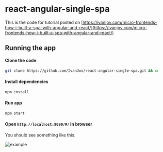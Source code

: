 # react-angular-single-spa
This is the code for tutorial posted on [https://ivanjov.com/micro-frontends-how-i-built-a-spa-with-angular-and-react/](https://ivanjov.com/micro-frontends-how-i-built-a-spa-with-angular-and-react/)

## Running the app
#### Clone the code 
```bash
git clone https://github.com/IvanJov/react-angular-single-spa.git && cd react-angular-single-spa
```

#### Install dependencies
```bash
npm install
```

#### Run app
```bash
npm start
```

#### Open `http://localhost:9090/#/` in browser

You should see something like this:

![example](https://raw.githubusercontent.com/IvanJov/react-angular-single-spa/master/example.png)